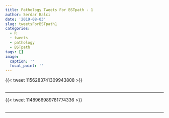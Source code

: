 ```yaml
---
title: Pathology Tweets For BSTpath - 1
author: Serdar Balci
date: '2019-08-03'
slug: tweetsForBSTpath1
categories:
  - R
  - tweets
  - pathology
  - BSTpath
tags: []
image:
  caption: ''
  focal_point: ''
---
```



{{< tweet 1156283741309943808 >}}
<br>
<br>
<hr>
{{< tweet 1148966989781774336 >}}
<br>
<br>
<hr>
